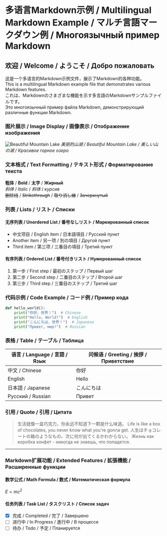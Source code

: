 # 多语言Markdown示例 / Multilingual Markdown Example / マルチ言語マークダウン例 / Многоязычный пример Markdown

## 欢迎 / Welcome / ようこそ / Добро пожаловать

这是一个多语言的Markdown示例文件，展示了Markdown的各种功能。  
This is a multilingual Markdown example file that demonstrates various Markdown features.  
これは、Markdownのさまざまな機能を示す多言語のMarkdownサンプルファイルです。  
Это многоязычный пример файла Markdown, демонстрирующий различные функции Markdown.

### 图片展示 / Image Display / 画像表示 / Отображение изображения

![Beautiful Mountain Lake](https://images.unsplash.com/photo-1506905925346-21bda4d32df4?w=800&auto=format&fit=crop)
*美丽的山湖 / Beautiful Mountain Lake / 美しい山の湖 / Красивое горное озеро*

### 文本格式 / Text Formatting / テキスト形式 / Форматирование текста

**粗体** / **Bold** / **太字** / **Жирный**  
*斜体* / *Italic* / *斜体* / *курсив*  
~~删除线~~ / ~~Strikethrough~~ / ~~取り消し線~~ / ~~Зачеркнутый~~

### 列表 / Lists / リスト / Списки

#### 无序列表 / Unordered List / 番号なしリスト / Маркированный список
- 中文项目 / English item / 日本語項目 / Русский пункт
- Another item / 另一项 / 別の項目 / Другой пункт
- Third item / 第三项 / 三番目の項目 / Третий пункт

#### 有序列表 / Ordered List / 番号付きリスト / Нумерованный список
1. 第一步 / First step / 最初のステップ / Первый шаг
2. 第二步 / Second step / 二番目のステップ / Второй шаг
3. 第三步 / Third step / 三番目のステップ / Третий шаг

### 代码示例 / Code Example / コード例 / Пример кода

```python
def hello_world():
    print("你好，世界！")  # Chinese
    print("Hello, World!")  # English
    print("こんにちは、世界！")  # Japanese
    print("Привет, мир!")  # Russian
```

### 表格 / Table / テーブル / Таблица

| 语言 / Language / 言語 / Язык | 问候语 / Greeting / 挨拶 / Приветствие |
|-------------------------------|---------------------------------------|
| 中文 / Chinese                | 你好                                  |
| English                       | Hello                                 |
| 日本語 / Japanese             | こんにちは                            |
| Русский / Russian            | Привет                                |

### 引用 / Quote / 引用 / Цитата

> 生活就像一盒巧克力，你永远不知道下一颗是什么味道。
> Life is like a box of chocolates, you never know what you're gonna get.
> 人生はチョコレートの箱のようなもの、次に何が出てくるかわからない。
> Жизнь как коробка конфет - никогда не знаешь, что попадется.

---

### Markdown扩展功能 / Extended Features / 拡張機能 / Расширенные функции

#### 数学公式 / Math Formula / 数式 / Математическая формула

$E = mc^2$

#### 任务列表 / Task List / タスクリスト / Список задач

- [x] 完成 / Completed / 完了 / Завершено
- [ ] 进行中 / In Progress / 進行中 / В процессе
- [ ] 待办 / Todo / 予定 / Планируется 